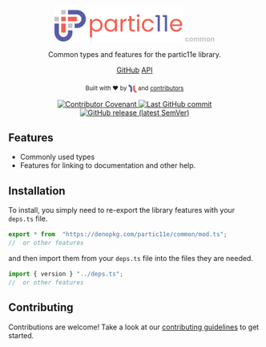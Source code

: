 <p align="center">
  <img alt="partic11e logo" height="70" src="static/img/p11-banner.png" />
  <strong style="color:#C4C4C4">common</strong>
</p>

<p align="center">
  Common types and features for the partic11e library.
</p>

<nav class="project-links" align="center">
    <a href="https://github.com/partic11e/common">GitHub</a>
    <a href="/#/common/@latest/api/">API</a>
</nav>

<p align="center">
  <sub>Built with ❤ by <img src="static/img/i11n-logo.png" alt="i11n" height="16" style="vertical-align: middle;"/> and <a href="https://github.com/partic11e/common/graphs/contributors">contributors</a></sub>
</p>

<p align="center">
  <!-- Badges -->
  <a href="/#CODE_OF_CONDUCT">
    <img alt="Contributor Covenant" src="https://img.shields.io/badge/Contributor%20Covenant-2.1-4baaaa.svg?style=flat-square" />
  </a>
  <a href="https://github.com/partic11e/common/commits/main">
    <img alt="Last GitHub commit" src="https://img.shields.io/github/last-commit/partic11e/common.svg?style=flat-square" />
  </a>
  <a href="https://github.com/partic11e/common/releases">
    <img alt="GitHub release (latest SemVer)" src="https://img.shields.io/github/v/release/partic11e/common?style=flat-square" />
  </a>
</p>

## Features

- Commonly used types
- Features for linking to documentation and other help.

## Installation

To install, you simply need to re-export the library features with your
`deps.ts` file.

```ts
export * from  "https://denopkg.com/partic11e/common/mod.ts";
//  or other features
```

and then import them from your `deps.ts` file into the files they are needed.

```ts
import { version } "../deps.ts";
//  or other features
```

## Contributing

Contributions are welcome! Take a look at our [contributing guidelines](CONTRIBUTING) to get started.
